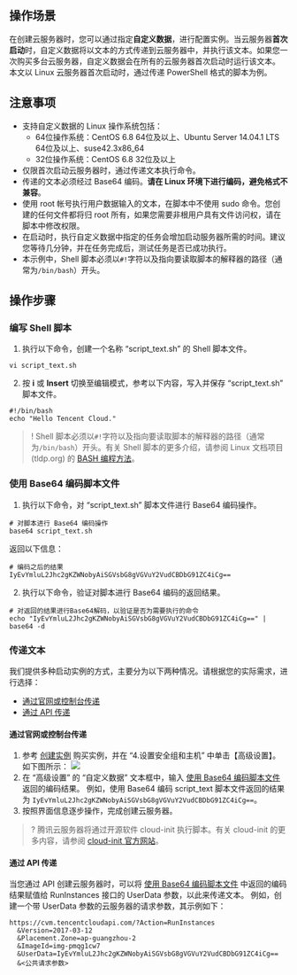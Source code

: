 ## 操作场景

在创建云服务器时，您可以通过指定**自定义数据**，进行配置实例。当云服务器**首次启动**时，自定义数据将以文本的方式传递到云服务器中，并执行该文本。如果您一次购买多台云服务器，自定义数据会在所有的云服务器首次启动时运行该文本。
本文以 Linux 云服务器首次启动时，通过传递 PowerShell 格式的脚本为例。

## 注意事项
- 支持自定义数据的 Linux 操作系统包括：
	- 64位操作系统：CentOS 6.8 64位及以上、Ubuntu Server 14.04.1 LTS 64位及以上、suse42.3x86_64
	- 32位操作系统：CentOS 6.8 32位及以上
- 仅限首次启动云服务器时，通过传递文本执行命令。
- 传递的文本必须经过 Base64 编码。**请在 Linux 环境下进行编码，避免格式不兼容**。
- 使用 root 帐号执行用户数据输入的文本，在脚本中不使用 sudo 命令。您创建的任何文件都将归 root 所有，如果您需要非根用户具有文件访问权，请在脚本中修改权限。
- 在启动时，执行自定义数据中指定的任务会增加启动服务器所需的时间。建议您等待几分钟，并在任务完成后，测试任务是否已成功执行。
- 本示例中，Shell 脚本必须以`#!`字符以及指向要读取脚本的解释器的路径（通常为`/bin/bash`）开头。

## 操作步骤

### 编写 Shell 脚本
1. 执行以下命令，创建一个名称 “script_text.sh” 的 Shell 脚本文件。
```
vi script_text.sh
```
2. 按 **i** 或 **Insert** 切换至编辑模式，参考以下内容，写入并保存 “script_text.sh” 脚本文件。
```
#!/bin/bash
echo "Hello Tencent Cloud."
```
>! Shell 脚本必须以`#!`字符以及指向要读取脚本的解释器的路径（通常为`/bin/bash`）开头。有关 Shell 脚本的更多介绍，请参阅 Linux 文档项目 (tldp.org) 的 [BASH 编程方法](http://tldp.org/HOWTO/Bash-Prog-Intro-HOWTO.html)。

<span id="Base64Script"></span>
### 使用 Base64 编码脚本文件

1. 执行以下命令，对 “script_text.sh” 脚本文件进行 Base64 编码操作。
```
# 对脚本进行 Base64 编码操作
base64 script_text.sh
```
返回以下信息：
```
# 编码之后的结果
IyEvYmluL2Jhc2gKZWNobyAiSGVsbG8gVGVuY2VudCBDbG91ZC4iCg==
```
2. 执行以下命令，验证对脚本进行 Base64 编码的返回结果。
```
# 对返回的结果进行Base64解码，以验证是否为需要执行的命令
echo "IyEvYmluL2Jhc2gKZWNobyAiSGVsbG8gVGVuY2VudCBDbG91ZC4iCg==" | base64 -d
```

### 传递文本

我们提供多种启动实例的方式，主要分为以下两种情况。请根据您的实际需求，进行选择：
- [通过官网或控制台传递](#Consoletrans)
- [通过 API 传递](#APItrans)

<span id="Consoletrans"></span>
#### 通过官网或控制台传递

1. 参考 [创建实例](https://cloud.tencent.com/document/product/213/4855) 购买实例，并在 “4.设置安全组和主机” 中单击【高级设置】。如下图所示：
![](https://main.qcloudimg.com/raw/8905a22d7afa6cc31255a960ed1eea1f.png)
2. 在 “高级设置” 的 “自定义数据” 文本框中，输入 [使用 Base64 编码脚本文件](#Base64Script) 返回的编码结果。
例如，使用 Base64 编码 script_text 脚本文件返回的结果为 `IyEvYmluL2Jhc2gKZWNobyAiSGVsbG8gVGVuY2VudCBDbG91ZC4iCg==`。
3. 按照界面信息逐步操作，完成创建云服务器。
>? 腾讯云服务器将通过开源软件 cloud-init 执行脚本。有关 cloud-init 的更多内容，请参阅 [cloud-init 官方网站](https://cloud-init.io/)。

<span id="APItrans"></span>
#### 通过 API 传递

当您通过 API 创建云服务器时，可以将 [使用 Base64 编码脚本文件](#Base64Script) 中返回的编码结果赋值给 RunInstances 接口的 UserData 参数，以此来传递文本。
例如，创建一个带 UserData 参数的云服务器的请求参数，其示例如下：
```
https://cvm.tencentcloudapi.com/?Action=RunInstances
  &Version=2017-03-12
  &Placement.Zone=ap-guangzhou-2
  &ImageId=img-pmqg1cw7
  &UserData=IyEvYmluL2Jhc2gKZWNobyAiSGVsbG8gVGVuY2VudCBDbG91ZC4iCg==
  &<公共请求参数>
```
